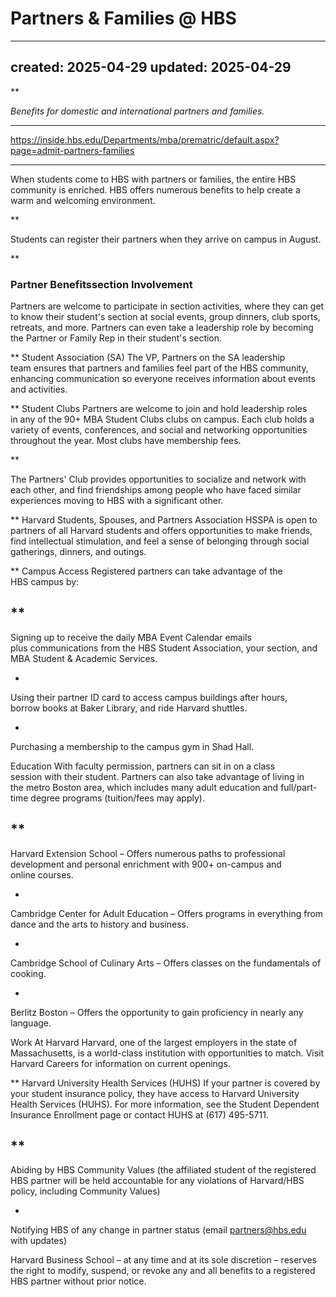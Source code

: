 # Partners & Families @ HBS

---
created: 2025-04-29
updated: 2025-04-29
---

**

*Benefits for domestic and international partners and families.*

****

https://inside.hbs.edu/Departments/mba/prematric/default.aspx?page=admit-partners-families

****

When students come to HBS with partners or families, the entire HBS community is enriched. HBS offers numerous benefits to help create a warm and welcoming environment. 

**

Students can register their partners when they arrive on campus in August.

**
### Partner Benefitssection Involvement

Partners are welcome to participate in section activities, where they can get to know their student's section at social events, group dinners, club sports, retreats, and more. Partners can even take a leadership role by becoming the Partner or Family Rep in their student's section.

**
Student Association (SA)
The VP, Partners on the SA leadership team ensures that partners and families feel part of the HBS community, enhancing communication so everyone receives information about events and activities. 

**
Student Clubs
Partners are welcome to join and hold leadership roles in any of the 90+ MBA Student Clubs clubs on campus. Each club holds a variety of events, conferences, and social and networking opportunities throughout the year. Most clubs have membership fees.

**

The Partners' Club provides opportunities to socialize and network with each other, and find friendships among people who have faced similar experiences moving to HBS with a significant other.

**
Harvard Students, Spouses, and Partners Association
HSSPA is open to partners of all Harvard students and offers opportunities to make friends, find intellectual stimulation, and feel a sense of belonging through social gatherings, dinners, and outings.

**
Campus Access
Registered partners can take advantage of the HBS campus by:

**
- 
Signing up to receive the daily MBA Event Calendar emails plus communications from the HBS Student Association, your section, and MBA Student & Academic Services.

- 
Using their partner ID card to access campus buildings after hours, borrow books at Baker Library, and ride Harvard shuttles.

- 
Purchasing a membership to the campus gym in Shad Hall.

Education
With faculty permission, partners can sit in on a class session with their student. Partners can also take advantage of living in the metro Boston area, which includes many adult education and full/part-time degree programs (tuition/fees may apply).

**
- 
Harvard Extension School – Offers numerous paths to professional development and personal enrichment with 900+ on-campus and online courses.

- 
Cambridge Center for Adult Education – Offers programs in everything from dance and the arts to history and business.

- 
Cambridge School of Culinary Arts – Offers classes on the fundamentals of cooking.

- 
Berlitz Boston – Offers the opportunity to gain proficiency in nearly any language.

Work At Harvard
Harvard, one of the largest employers in the state of Massachusetts, is a world-class institution with opportunities to match. Visit Harvard Careers for information on current openings. 

**
Harvard University Health Services (HUHS)
If your partner is covered by your student insurance policy, they have access to Harvard University Health Services (HUHS). For more information, see the Student Dependent Insurance Enrollment page or contact HUHS at (617) 495-5711.

**
- 
Abiding by HBS Community Values (the affiliated student of the registered HBS partner will be held accountable for any violations of Harvard/HBS policy, including Community Values)

- 
Notifying HBS of any change in partner status (email partners@hbs.edu with updates)

Harvard Business School – at any time and at its sole discretion – reserves the right to modify, suspend, or revoke any and all benefits to a registered HBS partner without prior notice.